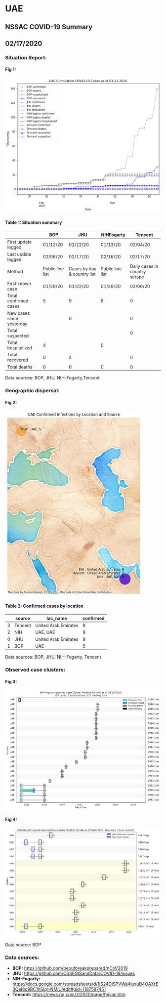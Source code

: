 # UAE
## NSSAC COVID-19 Summary
## 02/17/2020



### Situation Report:
#### Fig 1:
![UAE cases](../merged_histories/UAE_merged_histories.png)

#### Table 1: Situation summary


|                           | BOP              | JHU                         | NIHFogarty       | Tencent                       |
|---------------------------|------------------|-----------------------------|------------------|-------------------------------|
| First update logged       | 01/12/20         | 01/22/20                    | 01/13/20         | 02/04/20                      |
| Last update logged        | 02/06/20         | 02/17/20                    | 02/16/20         | 02/17/20                      |
| Method                    | Public line list | Cases by day & country list | Public line list | Daily cases in country scrape |
| First known case          | 01/29/20         | 01/22/20                    | 01/29/20         | 02/06/20                      |
| Total confirmed cases     | 5                | 9                           | 8                | 0                             |
| New cases since yesterday |                  | 0                           |                  | 0                             |
| Total suspected           |                  |                             |                  | 0                             |
| Total hospitalized        | 4                |                             | 0                |                               |
| Total recovered           | 0                | 4                           |                  | 0                             |
| Total deaths              | 0                | 0                           | 0                | 0                             |

Data sources: BOP, JHU, NIH-Fogarty,Tencent


### Geographic dispersal:
#### Fig 2:
![UAE mapped](../case_locs/Uae_case_locs.png)

#### Table 2: Confirmed cases by location


|    | source   | loc_name             |   confirmed |
|----|----------|----------------------|-------------|
|  3 | Tencent  | United Arab Emirates |           9 |
|  2 | NIH      | UAE, UAE             |           8 |
|  0 | JHU      | United Arab Emirates |           9 |
|  1 | BOP      | UAE                  |           5 |

Data sources: BOP, JHU, NIH-Fogarty, Tencent


### Observed case clusters:
#### Fig 3:
![UAE cases](../cluster_analysis/UAE_imported_cases_NIHFogarty.png)


#### Fig 4:
![UAE cases](../cluster_analysis/UAE_imported_cases_BOP.png)



Data source: BOP


### Data sources:
* **BOP:** https://github.com/beoutbreakprepared/nCoV2019
* **JHU:** https://github.com/CSSEGISandData/COVID-19/issues
* **NIH-Fogarty:** https://docs.google.com/spreadsheets/d/1jS24DjSPVWa4iuxuD4OAXrE3QeI8c9BC1hSlqr-NMiU/edit#gid=1187587451
* **Tencent:** https://news.qq.com/zt2020/page/feiyan.htm